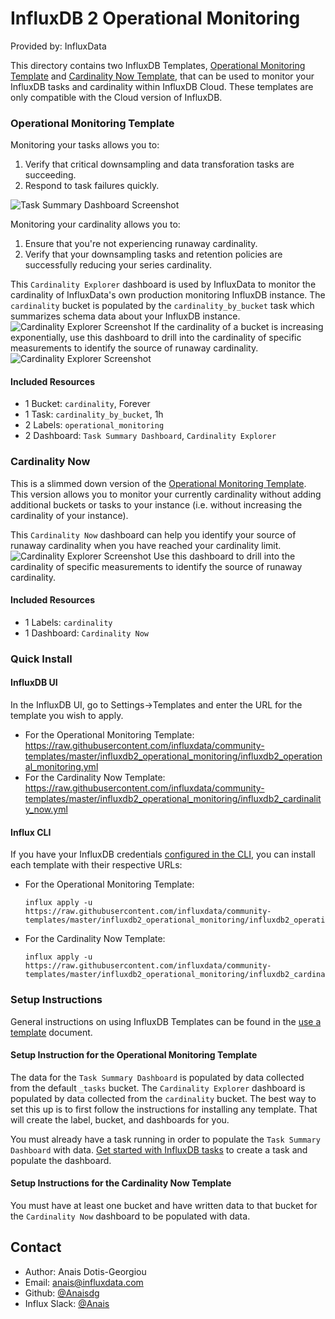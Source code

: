 # InfluxDB 2 Operational Monitoring

Provided by: InfluxData

This directory contains two InfluxDB Templates, [Operational Monitoring Template](./influxdb2_operational_monitoring.yml) and [Cardinality Now Template](./influxdb2_cardinality_now.yml), that can be used to monitor your InfluxDB tasks and cardinality within InfluxDB Cloud. These templates are only compatible with the Cloud version of InfluxDB.

### Operational Monitoring Template

Monitoring your tasks allows you to:
1) Verify that critical downsampling and data transforation tasks are succeeding. 
2) Respond to task failures quickly. 

![Task Summary Dashboard Screenshot](img/task-summary-dashboard.png)

Monitoring your cardinality allows you to: 
1) Ensure that you're not experiencing runaway cardinality.
2) Verify that your downsampling tasks and retention policies are successfully reducing your series cardinality. 

This `Cardinality Explorer` dashboard is used by InfluxData to monitor the cardinality of InfluxData's own production monitoring InfluxDB instance.  The `cardinality` bucket is populated by the `cardinality_by_bucket` task which summarizes schema data about your InfluxDB instance. 
![Cardinality Explorer Screenshot](img/cardinality-explorer-dashboard1.png)
If the cardinality of a bucket is increasing exponentially, use this dashboard to drill into the cardinality of specific measurements to identify the source of runaway cardinality. 
![Cardinality Explorer Screenshot](img/cardinality-explorer-dashboard2.png)

#### Included Resources

  - 1 Bucket: `cardinality`, Forever
  - 1 Task: `cardinality_by_bucket`, 1h
  - 2 Labels: `operational_monitoring` 
  - 2 Dashboard: `Task Summary Dashboard`, `Cardinality Explorer`

### Cardinality Now 

This is a slimmed down version of the [Operational Monitoring Template](../influxdb2_operational_monitoring). This version allows you to monitor your currently cardinality without adding additional buckets or tasks to your instance (i.e. without increasing the cardinality of your instance). 

This `Cardinality Now` dashboard can help you identify your source of runaway cardinality when you have reached your cardinality limit.
![Cardinality Explorer Screenshot](img/cardinality-explorer-dashboard2.png)
Use this dashboard to drill into the cardinality of specific measurements to identify the source of runaway cardinality. 

#### Included Resources
  - 1 Labels: `cardinality` 
  - 1 Dashboard: `Cardinality Now`

### Quick Install

#### InfluxDB UI

In the InfluxDB UI, go to Settings->Templates and enter the URL for the template you wish to apply.
- For the Operational Monitoring Template: https://raw.githubusercontent.com/influxdata/community-templates/master/influxdb2_operational_monitoring/influxdb2_operational_monitoring.yml
- For the Cardinality Now Template: https://raw.githubusercontent.com/influxdata/community-templates/master/influxdb2_operational_monitoring/influxdb2_cardinality_now.yml

#### Influx CLI
If you have your InfluxDB credentials [configured in the CLI](https://v2.docs.influxdata.com/v2.0/reference/cli/influx/config/), you can install each template with their respective URLs:
- For the Operational Monitoring Template:
  ```
  influx apply -u https://raw.githubusercontent.com/influxdata/community-templates/master/influxdb2_operational_monitoring/influxdb2_operational_monitoring.yml
  ```
- For the Cardinality Now Template:
  ```
  influx apply -u https://raw.githubusercontent.com/influxdata/community-templates/master/influxdb2_operational_monitoring/influxdb2_cardinality_now.yml
  ```
### Setup Instructions

  General instructions on using InfluxDB Templates can be found in the [use a template](../docs/use_a_template.md) document.

#### Setup Instruction for the Operational Monitoring Template

  The data for the `Task Summary Dashboard` is populated by data collected from the default `_tasks` bucket. The `Cardinality Explorer` dashboard is populated by data collected from the `cardinality` bucket. The best way to set this up is to first follow the instructions for installing any template. That will create the label, bucket, and dashboards for you.

  You must already have a task running in order to populate the `Task Summary Dashboard` with data. [Get started with InfluxDB tasks](https://docs.influxdata.com/influxdb/v2.0/process-data/get-started/) to create a task and populate the dashboard.  

#### Setup Instructions for the Cardinality Now Template 

 You must have at least one bucket and have written data to that bucket for the `Cardinality Now` dashboard to be populated with data.  


## Contact

- Author: Anais Dotis-Georgiou
- Email: anais@influxdata.com
- Github: [@Anaisdg](https://github.com/Anaisdg)
- Influx Slack: [@Anais](https://influxdata.com/slack)



